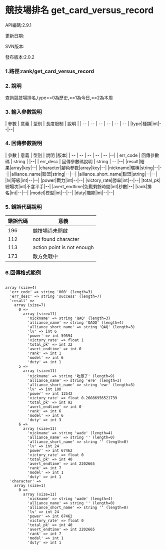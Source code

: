 # 競技場排名 get_card_versus_record


API編碼:2.9.1

> 


更新日期:

> 

SVN版本:


發布版本:2.0.2

### 1.路徑:rank/get_card_versus_record

### 2. 說明
查詢競技場排名,type==0為歷史,==1為今日,==2為本周
### 3. 輸入參數說明


| 參數 | 意義 | 型別 | 長度限制 | 說明 |
| -- | -- | -- | -- | -- | -- |
|type|種類|int|--|--|


### 4. 回傳參數說明
| 參數 | 意義 | 型別 | 說明 |版本|
| -- | -- | -- | -- | -- |--|
| err_code | 回傳參數碼 | string |  |--|
| err_desc | 回傳參數碼說明 | string | -- |--|
|result|結果|array|key|--|
|character|腳色參數|array|key|--|
|nickname|暱稱|string|--|--|
|alliance_name|聯盟|string|--|--|
|alliance_short_name|聯盟|string|--|--|
|lv|等級|int|--|--|
|power|戰力|int|--|--|
|victory_rate|勝率|int|--|--|
|total_pk|總場次|int|不含平手|--|
|avert_endtime|免戰剩餘時間|int|秒數|--|
|rank|排名|int|--|--|
|model|模型|int|--|--|
|duty|職能|int|--|--|



### 5. 錯誤代碼說明
|錯誤代碼|意義|
|--|--|
|196|競技場尚未開啟|
|112|not found character|
|113|action point is not enough|
|173|敵方免戰中|


### 6.回傳格式範例

```

array (size=4)
  'err_code' => string '000' (length=3)
  'err_desc' => string 'success' (length=7)
  'result' => 
    array (size=7)
      0 => 
        array (size=11)
          'nickname' => string 'QAQ' (length=3)
          'alliance_name' => string 'QAQQ' (length=4)
          'alliance_short_name' => string 'QAQ' (length=3)
          'lv' => int 6
          'power' => int 59594
          'victory_rate' => float 1
          'total_pk' => int 32
          'avert_endtime' => int 0
          'rank' => int 1
          'model' => int 6
          'duty' => int 1
      5 => 
        array (size=11)
          'nickname' => string '吃飯了' (length=9)
          'alliance_name' => string 'ere' (length=3)
          'alliance_short_name' => string 'ewr' (length=3)
          'lv' => int 100
          'power' => int 12542
          'victory_rate' => float 0.26086956521739
          'total_pk' => int 92
          'avert_endtime' => int 0
          'rank' => int 6
          'model' => int 6
          'duty' => int 3
      6 => 
        array (size=11)
          'nickname' => string 'wade' (length=4)
          'alliance_name' => string '' (length=0)
          'alliance_short_name' => string '' (length=0)
          'lv' => int 24
          'power' => int 67462
          'victory_rate' => float 0
          'total_pk' => int 40
          'avert_endtime' => int 2202665
          'rank' => int 7
          'model' => int 1
          'duty' => int 1
  'character' => 
    array (size=1)
      0 => 
        array (size=11)
          'nickname' => string 'wade' (length=4)
          'alliance_name' => string '' (length=0)
          'alliance_short_name' => string '' (length=0)
          'lv' => int 24
          'power' => int 67462
          'victory_rate' => float 0
          'total_pk' => int 40
          'avert_endtime' => int 2202665
          'rank' => int 7
          'model' => int 1
          'duty' => int 1
```

